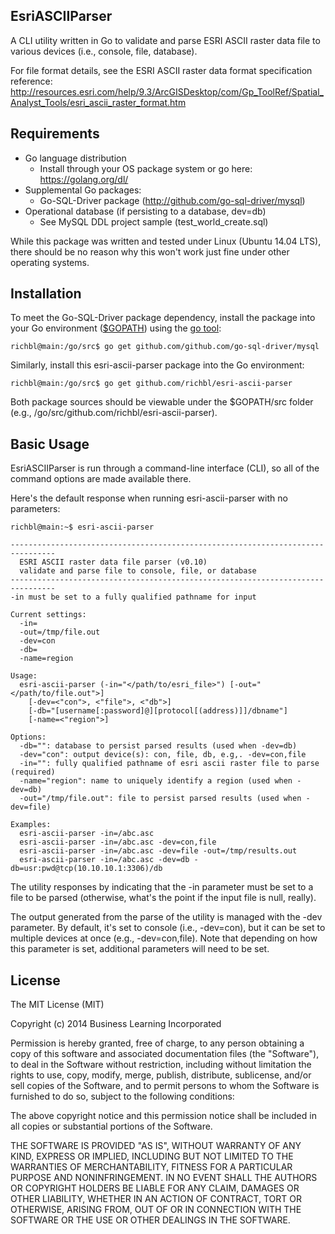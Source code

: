 ## EsriASCIIParser
A CLI utility written in Go to validate and parse ESRI ASCII raster data file to various devices (i.e., console, file, database).

For file format details, see the ESRI ASCII raster data format specification reference:
http://resources.esri.com/help/9.3/ArcGISDesktop/com/Gp_ToolRef/Spatial_Analyst_Tools/esri_ascii_raster_format.htm

## Requirements
+ Go language distribution
    + Install through your OS package system or go here: https://golang.org/dl/
+  Supplemental Go packages:
    +  Go-SQL-Driver package (http://github.com/go-sql-driver/mysql)
+  Operational database (if persisting to a database, dev=db)
    + See MySQL DDL project sample (test_world_create.sql)
    
While this package was written and tested under Linux (Ubuntu 14.04 LTS), there should be no reason why this won't work just fine under other operating systems. 

## Installation
To meet the Go-SQL-Driver package dependency, install the package into your Go environment ([$GOPATH](http://code.google.com/p/go-wiki/wiki/GOPATH "GOPATH")) using the [go tool](http://golang.org/cmd/go/ "go command"):

	richbl@main:/go/src$ go get github.com/github.com/go-sql-driver/mysql

Similarly, install this esri-ascii-parser package into the Go environment:

	richbl@main:/go/src$ go get github.com/richbl/esri-ascii-parser
	
Both package sources should be viewable under the $GOPATH/src folder (e.g., /go/src/github.com/richbl/esri-ascii-parser).
	
## Basic Usage
EsriASCIIParser is run through a command-line interface (CLI), so all of the command options are made available there.

Here's the default response when running esri-ascii-parser with no parameters:

    richbl@main:~$ esri-ascii-parser
```
--------------------------------------------------------------------------------
  ESRI ASCII raster data file parser (v0.10)
  validate and parse file to console, file, or database
--------------------------------------------------------------------------------
-in must be set to a fully qualified pathname for input

Current settings:
  -in=
  -out=/tmp/file.out
  -dev=con
  -db=
  -name=region

Usage:
  esri-ascii-parser (-in="</path/to/esri_file>") [-out="</path/to/file.out">]
    [-dev=<"con">, <"file">, <"db">]
    [-db="[username[:password]@][protocol[(address)]]/dbname"]
    [-name=<"region">]

Options:
  -db="": database to persist parsed results (used when -dev=db)
  -dev="con": output device(s): con, file, db, e.g,. -dev=con,file
  -in="": fully qualified pathname of esri ascii raster file to parse (required)
  -name="region": name to uniquely identify a region (used when -dev=db)
  -out="/tmp/file.out": file to persist parsed results (used when -dev=file)

Examples:
  esri-ascii-parser -in=/abc.asc
  esri-ascii-parser -in=/abc.asc -dev=con,file
  esri-ascii-parser -in=/abc.asc -dev=file -out=/tmp/results.out
  esri-ascii-parser -in=/abc.asc -dev=db -db=usr:pwd@tcp(10.10.10.1:3306)/db
```
The utility responses by indicating that the -in parameter must be set to a file to be parsed (otherwise, what's the point if the input file is null, really).

The output generated from the parse of the utility is managed with the -dev parameter. By default, it's set to console (i.e., -dev=con), but it can be set to multiple devices at once (e.g., -dev=con,file). Note that depending on how this parameter is set, additional parameters will need to be set.

## License

The MIT License (MIT)

Copyright (c) 2014 Business Learning Incorporated

Permission is hereby granted, free of charge, to any person obtaining a copy
of this software and associated documentation files (the "Software"), to deal
in the Software without restriction, including without limitation the rights
to use, copy, modify, merge, publish, distribute, sublicense, and/or sell
copies of the Software, and to permit persons to whom the Software is
furnished to do so, subject to the following conditions:

The above copyright notice and this permission notice shall be included in all
copies or substantial portions of the Software.

THE SOFTWARE IS PROVIDED "AS IS", WITHOUT WARRANTY OF ANY KIND, EXPRESS OR
IMPLIED, INCLUDING BUT NOT LIMITED TO THE WARRANTIES OF MERCHANTABILITY,
FITNESS FOR A PARTICULAR PURPOSE AND NONINFRINGEMENT. IN NO EVENT SHALL THE
AUTHORS OR COPYRIGHT HOLDERS BE LIABLE FOR ANY CLAIM, DAMAGES OR OTHER
LIABILITY, WHETHER IN AN ACTION OF CONTRACT, TORT OR OTHERWISE, ARISING FROM,
OUT OF OR IN CONNECTION WITH THE SOFTWARE OR THE USE OR OTHER DEALINGS IN THE
SOFTWARE.
